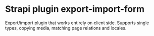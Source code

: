 # Strapi plugin export-import-form

Export/import plugin that works entirely on client side.
Supports single types, copying media, matching page relations and locales.
